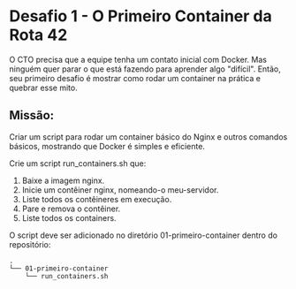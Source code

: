 # Desafio 1 - O Primeiro Container da Rota 42

O CTO precisa que a equipe tenha um contato inicial com Docker. Mas ninguém quer parar o que está fazendo para aprender algo "difícil". Então, seu primeiro desafio é mostrar como rodar um container na prática e quebrar esse mito.

## Missão:

Criar um script para rodar um container básico do Nginx e outros comandos básicos, mostrando que Docker é simples e eficiente.

Crie um script run_containers.sh que:

1. Baixe a imagem nginx.
2. Inicie um contêiner nginx, nomeando-o meu-servidor.
3. Liste todos os contêineres em execução.
4. Pare e remova o contêiner.
5. Liste todos os containers.

O script deve ser adicionado no diretório 01-primeiro-container dentro do repositório:

```text
.
└── 01-primeiro-container
    └── run_containers.sh
```